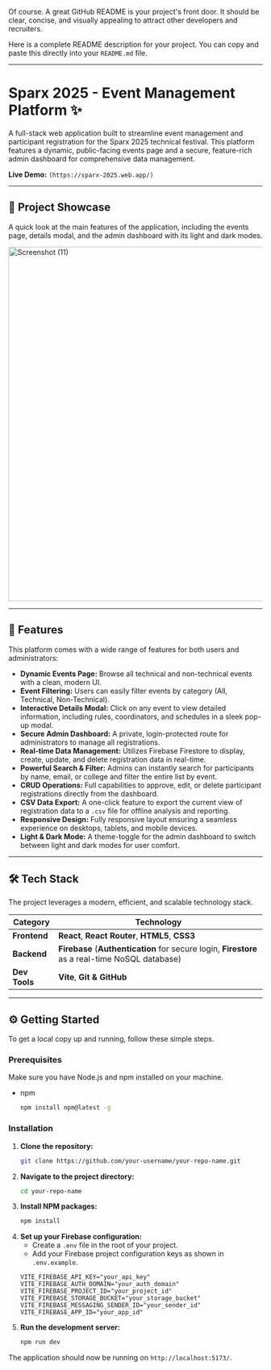 Of course. A great GitHub README is your project's front door. It should be clear, concise, and visually appealing to attract other developers and recruiters.

Here is a complete README description for your project. You can copy and paste this directly into your `README.md` file.

-----

# Sparx 2025 - Event Management Platform ✨

A full-stack web application built to streamline event management and participant registration for the Sparx 2025 technical festival. This platform features a dynamic, public-facing events page and a secure, feature-rich admin dashboard for comprehensive data management.

**Live Demo:** `(https://sparx-2025.web.app/)`

-----

## 📸 Project Showcase

A quick look at the main features of the application, including the events page, details modal, and the admin dashboard with its light and dark modes.

<img width="1361" height="703" alt="Screenshot (11)" src="https://github.com/user-attachments/assets/5cc2247d-8ced-49cf-9390-82053f213ae9" />



-----

## 🚀 Features

This platform comes with a wide range of features for both users and administrators:

  * **Dynamic Events Page:** Browse all technical and non-technical events with a clean, modern UI.
  * **Event Filtering:** Users can easily filter events by category (All, Technical, Non-Technical).
  * **Interactive Details Modal:** Click on any event to view detailed information, including rules, coordinators, and schedules in a sleek pop-up modal.
  * **Secure Admin Dashboard:** A private, login-protected route for administrators to manage all registrations.
  * **Real-time Data Management:** Utilizes Firebase Firestore to display, create, update, and delete registration data in real-time.
  * **Powerful Search & Filter:** Admins can instantly search for participants by name, email, or college and filter the entire list by event.
  * **CRUD Operations:** Full capabilities to approve, edit, or delete participant registrations directly from the dashboard.
  * **CSV Data Export:** A one-click feature to export the current view of registration data to a `.csv` file for offline analysis and reporting.
  * **Responsive Design:** Fully responsive layout ensuring a seamless experience on desktops, tablets, and mobile devices.
  * **Light & Dark Mode:** A theme-toggle for the admin dashboard to switch between light and dark modes for user comfort.

-----

## 🛠️ Tech Stack

The project leverages a modern, efficient, and scalable technology stack.

| Category      | Technology                                                                                                                                                                                              |
|---------------|---------------------------------------------------------------------------------------------------------------------------------------------------------------------------------------------------------|
| **Frontend** | **React**, **React Router**, **HTML5**, **CSS3** |
| **Backend** | **Firebase** (**Authentication** for secure login, **Firestore** as a real-time NoSQL database)                                                                                                           |
| **Dev Tools** | **Vite**, **Git & GitHub** |

-----

## ⚙️ Getting Started

To get a local copy up and running, follow these simple steps.

### Prerequisites

Make sure you have Node.js and npm installed on your machine.

  * npm
    ```sh
    npm install npm@latest -g
    ```

### Installation

1.  **Clone the repository:**
    ```sh
    git clone https://github.com/your-username/your-repo-name.git
    ```
2.  **Navigate to the project directory:**
    ```sh
    cd your-repo-name
    ```
3.  **Install NPM packages:**
    ```sh
    npm install
    ```
4.  **Set up your Firebase configuration:**
      * Create a `.env` file in the root of your project.
      * Add your Firebase project configuration keys as shown in `.env.example`.
    <!-- end list -->
    ```env
    VITE_FIREBASE_API_KEY="your_api_key"
    VITE_FIREBASE_AUTH_DOMAIN="your_auth_domain"
    VITE_FIREBASE_PROJECT_ID="your_project_id"
    VITE_FIREBASE_STORAGE_BUCKET="your_storage_bucket"
    VITE_FIREBASE_MESSAGING_SENDER_ID="your_sender_id"
    VITE_FIREBASE_APP_ID="your_app_id"
    ```
5.  **Run the development server:**
    ```sh
    npm run dev
    ```

The application should now be running on `http://localhost:5173/`.
